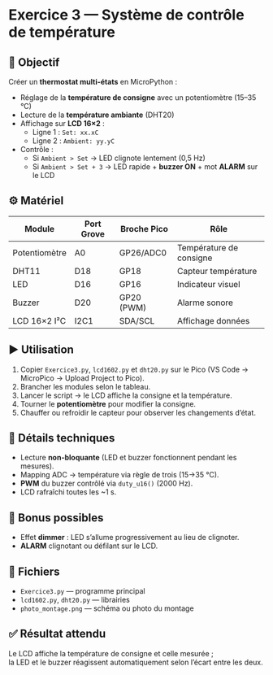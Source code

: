 # Exercice 3 — Système de contrôle de température

## 🎯 Objectif
Créer un **thermostat multi-états** en MicroPython :
- Réglage de la **température de consigne** avec un potentiomètre (15–35 °C)
- Lecture de la **température ambiante** (DHT20)
- Affichage sur **LCD 16×2** :
  - Ligne 1 : `Set: xx.xC`
  - Ligne 2 : `Ambient: yy.yC`
- Contrôle :
  - Si `Ambient > Set` → LED clignote lentement (0,5 Hz)
  - Si `Ambient > Set + 3` → LED rapide + **buzzer ON** + mot **ALARM** sur le LCD

## ⚙️ Matériel
| Module | Port Grove | Broche Pico | Rôle |
|---|---|---|---|
| Potentiomètre | A0 | GP26/ADC0 | Température de consigne |
| DHT11 | D18 | GP18 | Capteur température |
| LED | D16 | GP16 | Indicateur visuel |
| Buzzer | D20 | GP20 (PWM) | Alarme sonore |
| LCD 16×2 I²C | I2C1 | SDA/SCL | Affichage données |

## ▶️ Utilisation
1. Copier `Exercice3.py`, `lcd1602.py` et `dht20.py` sur le Pico (VS Code → MicroPico → Upload Project to Pico).  
2. Brancher les modules selon le tableau.  
3. Lancer le script → le LCD affiche la consigne et la température.  
4. Tourner le **potentiomètre** pour modifier la consigne.  
5. Chauffer ou refroidir le capteur pour observer les changements d’état.

## 🧠 Détails techniques
- Lecture **non-bloquante** (LED et buzzer fonctionnent pendant les mesures).  
- Mapping ADC → température via règle de trois (15→35 °C).  
- **PWM** du buzzer contrôlé via `duty_u16()` (2000 Hz).  
- LCD rafraîchi toutes les ~1 s.  

## 🧪 Bonus possibles
- Effet **dimmer** : LED s’allume progressivement au lieu de clignoter.  
- **ALARM** clignotant ou défilant sur le LCD.  

## 📁 Fichiers
- `Exercice3.py` — programme principal  
- `lcd1602.py`, `dht20.py` — librairies  
- `photo_montage.png` — schéma ou photo du montage  

## ✅ Résultat attendu
Le LCD affiche la température de consigne et celle mesurée ;  
la LED et le buzzer réagissent automatiquement selon l’écart entre les deux.
